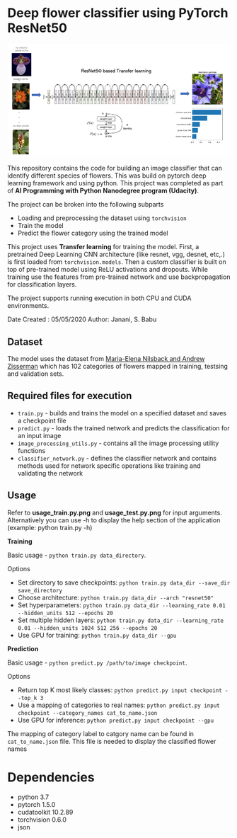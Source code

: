 # Deep flower classifier using PyTorch ResNet50

![flower classifier](assets/website_img1.png)

This repository contains the code for building an image classifier that can identify different species of flowers. This was build on pytorch deep learning framework and using python. This project was completed as part of **AI Programming with Python Nanodegree program (Udacity)**.

The project can be broken into the following subparts
* Loading and preprocessing the dataset using `torchvision`
* Train the model
* Predict the flower category using the trained model 

This project uses **Transfer learning** for training the model. First, a pretrained Deep Learning CNN architecture (like resnet, vgg, desnet, etc,.) is first loaded from `torchvision.models`. Then a custom classifier is built on top of pre-trained model using ReLU activations and dropouts. While training use the features from pre-trained network and use backpropagation for classification layers.   

The project supports running execution in both CPU and CUDA environments.

Date Created : 05/05/2020
Author: Janani, S. Babu

## Dataset
The model uses the dataset from [Maria-Elena Nilsback and Andrew Zisserman](http://www.robots.ox.ac.uk/~vgg/data/flowers/102/index.html) which has 102 categories of flowers mapped in training, testsing and validation sets. 

## Required files for execution
* `train.py` - builds and trains the model on a specified dataset and saves a checkpoint file
* `predict.py` - loads the trained network and predicts the classification for an input image
* `image_processing_utils.py` - contains all the image processing utility functions
* `classifier_network.py` - defines the classifier network and contains methods used for network specific operations like training and validating the network

## Usage
Refer to **usage_train.py.png** and **usage_test.py.png** for input arguments. Alternatively you can use -h to display the help section of the application (example: python train.py -h)

**Training**

Basic usage - `python train.py data_directory`.  

Options
* Set directory to save checkpoints: `python train.py data_dir --save_dir save_directory`
* Choose architecture: `python train.py data_dir --arch "resnet50"`
* Set hyperparameters: `python train.py data_dir --learning_rate 0.01 --hidden_units 512 --epochs 20`
* Set multiple hidden layers: `python train.py data_dir --learning_rate 0.01 --hidden_units 1024 512 256 --epochs 20`
* Use GPU for training: `python train.py data_dir --gpu`

**Prediction**

Basic usage - `python predict.py /path/to/image checkpoint`.
 
Options
* Return top K most likely classes: `python predict.py input checkpoint --top_k 3`
* Use a mapping of categories to real names: `python predict.py input checkpoint --category_names cat_to_name.json`
* Use GPU for inference: `python predict.py input checkpoint --gpu`

The mapping of category label to catgory name can be found in `cat_to_name.json` file. This file is needed to display the classified flower names

# Dependencies
* python 3.7
* pytorch 1.5.0
* cudatoolkit 10.2.89
* torchvision 0.6.0 
* json
